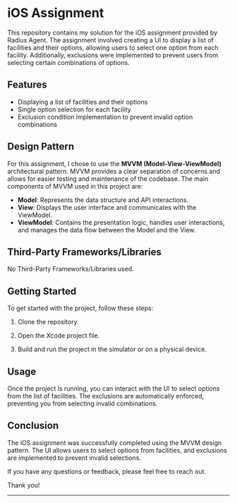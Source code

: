 # iOS Assignment

This repository contains my solution for the iOS assignment provided by Radius Agent. The assignment involved creating a UI to display a list of facilities and their options, allowing users to select one option from each facility. Additionally, exclusions were implemented to prevent users from selecting certain combinations of options.

## Features

- Displaying a list of facilities and their options
- Single option selection for each facility
- Exclusion condition implementation to prevent invalid option combinations

## Design Pattern

For this assignment, I chose to use the **MVVM (Model-View-ViewModel)** architectural pattern. MVVM provides a clear separation of concerns and allows for easier testing and maintenance of the codebase. The main components of MVVM used in this project are:

- **Model**: Represents the data structure and API interactions.
- **View**: Displays the user interface and communicates with the ViewModel.
- **ViewModel**: Contains the presentation logic, handles user interactions, and manages the data flow between the Model and the View.

## Third-Party Frameworks/Libraries

No Third-Party Frameworks/Libraries used.

## Getting Started

To get started with the project, follow these steps:

1. Clone the repository.


2. Open the Xcode project file.

3. Build and run the project in the simulator or on a physical device.

## Usage

Once the project is running, you can interact with the UI to select options from the list of facilities. The exclusions are automatically enforced, preventing you from selecting invalid combinations.

## Conclusion

The iOS assignment was successfully completed using the MVVM design pattern. The UI allows users to select options from facilities, and exclusions are implemented to prevent invalid selections.


If you have any questions or feedback, please feel free to reach out.

Thank you!

---

